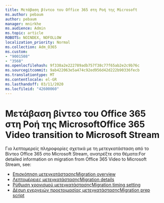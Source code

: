 ```yaml
---
title: Μετάβαση βίντεο του Office 365 στη Ροή της Microsoft
ms.author: pebaum
author: pebaum
manager: mnirkhe
ms.audience: Admin
ms.topic: article
ROBOTS: NOINDEX, NOFOLLOW
localization_priority: Normal
ms.collection: Adm_O365
ms.custom:
- "9001508"
- "3568"
ms.openlocfilehash: 9f338a2e222789adb757f38c77f65ab2e2c9b76c
ms.sourcegitcommit: 9ab422063e5a474c92ed956d42d222b90336fecb
ms.translationtype: MT
ms.contentlocale: el-GR
ms.lasthandoff: 03/11/2020
ms.locfileid: "42600060"
---
```

# <a name="office-365-video-transition-to-microsoft-stream"></a><span data-ttu-id="9f91a-102">Μετάβαση βίντεο του Office 365 στη Ροή της Microsoft</span><span class="sxs-lookup"><span data-stu-id="9f91a-102">Office 365 Video transition to Microsoft Stream</span></span>

<span data-ttu-id="9f91a-103">Για λεπτομερείς πληροφορίες σχετικά με τη μετεγκατάσταση από το Βίντεο Office 365 στο Microsoft Stream, ανατρέξτε στα θέματα:</span><span class="sxs-lookup"><span data-stu-id="9f91a-103">For detailed information on migration from Office 365 Video to Microsoft Stream, see:</span></span>

- [<span data-ttu-id="9f91a-104">Επισκόπηση μετεγκατάστασης</span><span class="sxs-lookup"><span data-stu-id="9f91a-104">Migration overview</span></span>](https://docs.microsoft.com/stream/migrate-from-office-365)
- [<span data-ttu-id="9f91a-105">Λεπτομέρειες μετεγκατάστασης</span><span class="sxs-lookup"><span data-stu-id="9f91a-105">Migration details</span></span>](https://docs.microsoft.com/stream/migration-experience)
- [<span data-ttu-id="9f91a-106">Ρύθμιση χρονισμού μετεγκατάστασης</span><span class="sxs-lookup"><span data-stu-id="9f91a-106">Migration timing setting</span></span>](https://docs.microsoft.com/stream/migration-o365video-timing-setting)
- [<span data-ttu-id="9f91a-107">Δέσμη ενεργειών προετοιμασίας μετεγκατάστασης</span><span class="sxs-lookup"><span data-stu-id="9f91a-107">Migration prep script</span></span>](https://docs.microsoft.com/stream/migration-o365video-prep)
